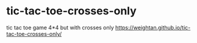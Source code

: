 # tic-tac-toe-crosses-only
tic tac toe game 4*4 but with crosses only https://weightan.github.io/tic-tac-toe-crosses-only/
